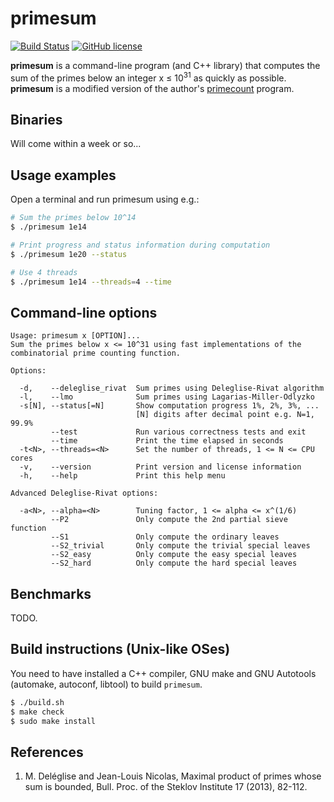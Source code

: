 primesum
========
[![Build Status](https://travis-ci.org/kimwalisch/primesum.svg)](https://travis-ci.org/kimwalisch/primesum)
[![GitHub license](https://img.shields.io/badge/license-BSD%202-blue.svg)](https://github.com/kimwalisch/primesum/blob/master/COPYING)

**primesum** is a command-line program (and C++ library) that computes the
sum of the primes below an integer x&nbsp;≤&nbsp;10<sup>31</sup> as quickly
as possible. **primesum** is a modified version of the author's
[primecount](https://github.com/kimwalisch/primecount) program.

Binaries
--------
Will come within a week or so...

Usage examples
--------------
Open a terminal and run primesum using e.g.:
```sh
# Sum the primes below 10^14
$ ./primesum 1e14

# Print progress and status information during computation
$ ./primesum 1e20 --status

# Use 4 threads
$ ./primesum 1e14 --threads=4 --time
```

Command-line options
--------------------
```
Usage: primesum x [OPTION]...
Sum the primes below x <= 10^31 using fast implementations of the
combinatorial prime counting function.

Options:

  -d,    --deleglise_rivat  Sum primes using Deleglise-Rivat algorithm
  -l,    --lmo              Sum primes using Lagarias-Miller-Odlyzko
  -s[N], --status[=N]       Show computation progress 1%, 2%, 3%, ...
                            [N] digits after decimal point e.g. N=1, 99.9%
         --test             Run various correctness tests and exit
         --time             Print the time elapsed in seconds
  -t<N>, --threads=<N>      Set the number of threads, 1 <= N <= CPU cores
  -v,    --version          Print version and license information
  -h,    --help             Print this help menu

Advanced Deleglise-Rivat options:

  -a<N>, --alpha=<N>        Tuning factor, 1 <= alpha <= x^(1/6)
         --P2               Only compute the 2nd partial sieve function
         --S1               Only compute the ordinary leaves
         --S2_trivial       Only compute the trivial special leaves
         --S2_easy          Only compute the easy special leaves
         --S2_hard          Only compute the hard special leaves
```

Benchmarks
----------
TODO.

Build instructions (Unix-like OSes)
-----------------------------------
You need to have installed a C++ compiler, GNU make and GNU Autotools
(automake, autoconf, libtool) to build ```primesum```.

```sh
$ ./build.sh
$ make check
$ sudo make install
```

References
----------
1. M. Deléglise and Jean-Louis Nicolas, Maximal product of primes whose sum is bounded, Bull. Proc. of the Steklov Institute 17 (2013), 82-112.

